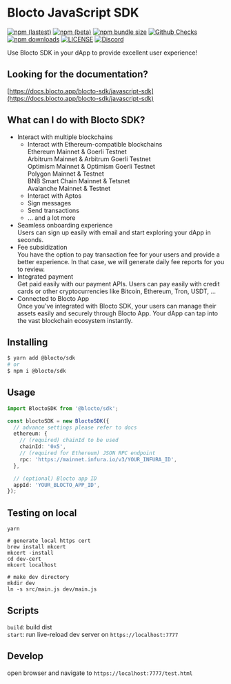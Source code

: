# Blocto JavaScript SDK

[![npm (lastest)](https://img.shields.io/npm/v/@blocto/sdk/latest)](https://www.npmjs.com/package/@blocto/sdk)
[![npm (beta)](https://img.shields.io/npm/v/@blocto/sdk/beta)](https://www.npmjs.com/package/@blocto/sdk)
[![npm bundle size](https://img.shields.io/bundlephobia/minzip/@blocto/sdk)](https://www.npmjs.com/package/@blocto/sdk)
[![Github Checks](https://github.com/portto/blocto-sdk/actions/workflows/test.yml/badge.svg)](https://github.com/portto/blocto-sdk/actions/workflows/test.yml)
[![npm downloads](https://img.shields.io/npm/dw/@blocto/sdk)](https://www.npmjs.com/package/@blocto/sdk)
[![LICENSE](https://img.shields.io/github/license/portto/blocto-sdk)](https://github.com/portto/blocto-sdk/blob/main/LICENSE)
[![Discord](https://img.shields.io/discord/720454370650619984.svg?label=&logo=discord&logoColor=ffffff&color=7389D8&labelColor=6A7EC2)](https://discord.com/invite/QRZTr6yHmY)

Use Blocto SDK in your dApp to provide excellent user experience!

## Looking for the documentation?

[https://docs.blocto.app/blocto-sdk/javascript-sdk](https://docs.blocto.app/blocto-sdk/javascript-sdk)

## What can I do with Blocto SDK?

- Interact with multiple blockchains
  - Interact with Ethereum-compatible blockchains  
    Ethereum Mainnet & Goerli Testnet  
    Arbitrum Mainnet & Arbitrum Goerli Testnet  
    Optimism Mainnet & Optimism Goerli Testnet  
    Polygon Mainnet & Testnet  
    BNB Smart Chain Mainnet & Tetsnet  
    Avalanche Mainnet & Testnet
  - Interact with Aptos
  - Sign messages
  - Send transactions
  - ... and a lot more
- Seamless onboarding experience  
  Users can sign up easily with email and start exploring your dApp in seconds.
- Fee subsidization  
  You have the option to pay transaction fee for your users and provide a better experience. In that case, we will generate daily fee reports for you to review.
- Integrated payment  
  Get paid easily with our payment APIs. Users can pay easily with credit cards or other cryptocurrencies like Bitcoin, Ethereum, Tron, USDT, ...
- Connected to Blocto App  
  Once you've integrated with Blocto SDK, your users can manage their assets easily and securely through Blocto App. Your dApp can tap into the vast blockchain ecosystem instantly.

## Installing

```bash
$ yarn add @blocto/sdk
# or
$ npm i @blocto/sdk
```

## Usage

```ts
import BloctoSDK from '@blocto/sdk';

const bloctoSDK = new BloctoSDK({
  // advance settings please refer to docs
  ethereum: {
    // (required) chainId to be used
    chainId: '0x5',
    // (required for Ethereum) JSON RPC endpoint
    rpc: 'https://mainnet.infura.io/v3/YOUR_INFURA_ID',
  },

  // (optional) Blocto app ID
  appId: 'YOUR_BLOCTO_APP_ID',
});
```

## Testing on local

```
yarn

# generate local https cert
brew install mkcert
mkcert -install
cd dev-cert
mkcert localhost

# make dev directory
mkdir dev
ln -s src/main.js dev/main.js
```

## Scripts

`build`: build dist  
`start`: run live-reload dev server on `https://localhost:7777`

## Develop

open browser and navigate to `https://localhost:7777/test.html`
